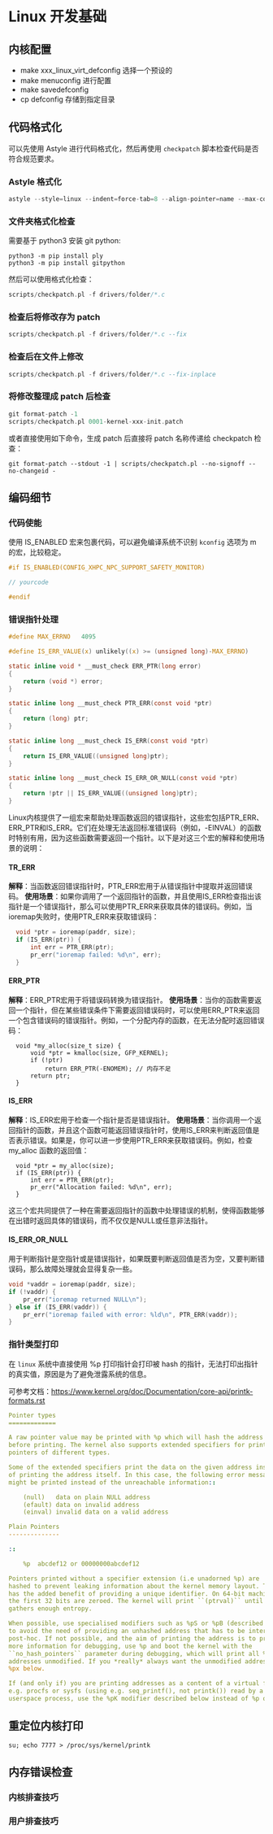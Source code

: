 # Linux 开发基础

## 内核配置

- make xxx_linux_virt_defconfig 选择一个预设的
- make menuconfig 进行配置
- make savedefconfig
- cp defconfig 存储到指定目录

## 代码格式化 

可以先使用 Astyle 进行代码格式化，然后再使用 `checkpatch` 脚本检查代码是否符合规范要求。

### Astyle 格式化

```C
astyle --style=linux --indent=force-tab=8 --align-pointer=name --max-code-length=90 --break-after-logical -p -H -U drivers/folder/*.c  drivers/folder/*.h
```

### 文件夹格式化检查

需要基于 python3 安装 git python:

```
python3 -m pip install ply
python3 -m pip install gitpython
```

然后可以使用格式化检查：

```C
scripts/checkpatch.pl -f drivers/folder/*.c
```

### 检查后将修改存为 patch

```C
scripts/checkpatch.pl -f drivers/folder/*.c --fix
```

### 检查后在文件上修改

```C
scripts/checkpatch.pl -f drivers/folder/*.c --fix-inplace
```

### 将修改整理成 patch 后检查

```C
git format-patch -1
scripts/checkpatch.pl 0001-kernel-xxx-init.patch
```

或者直接使用如下命令，生成 patch 后直接将 patch 名称传递给 checkpatch 检查：

```
git format-patch --stdout -1 | scripts/checkpatch.pl --no-signoff --no-changeid -
```

## 编码细节

### 代码使能

使用 IS_ENABLED 宏来包裹代码，可以避免编译系统不识别 `kconfig` 选项为 m 的宏，比较稳定。

```c
#if IS_ENABLED(CONFIG_XHPC_NPC_SUPPORT_SAFETY_MONITOR)

// yourcode

#endif
```

### 错误指针处理

```c
#define MAX_ERRNO	4095

#define IS_ERR_VALUE(x) unlikely((x) >= (unsigned long)-MAX_ERRNO)

static inline void * __must_check ERR_PTR(long error)
{
	return (void *) error;
}

static inline long __must_check PTR_ERR(const void *ptr)
{
	return (long) ptr;
}

static inline long __must_check IS_ERR(const void *ptr)
{
	return IS_ERR_VALUE((unsigned long)ptr);
}

static inline long __must_check IS_ERR_OR_NULL(const void *ptr)
{
	return !ptr || IS_ERR_VALUE((unsigned long)ptr);
}
```

Linux内核提供了一组宏来帮助处理函数返回的错误指针，这些宏包括PTR_ERR、ERR_PTR和IS_ERR。它们在处理无法返回标准错误码（例如，-EINVAL）的函数时特别有用，因为这些函数需要返回一个指针。以下是对这三个宏的解释和使用场景的说明：

#### TR_ERR

**解释**：当函数返回错误指针时，PTR_ERR宏用于从错误指针中提取并返回错误码。
**使用场景**：如果你调用了一个返回指针的函数，并且使用IS_ERR检查指出该指针是一个错误指针，那么可以使用PTR_ERR来获取具体的错误码。例如，当ioremap失败时，使用PTR_ERR来获取错误码：

```c
  void *ptr = ioremap(paddr, size);
  if (IS_ERR(ptr)) {
      int err = PTR_ERR(ptr);
      pr_err("ioremap failed: %d\n", err);
  }
```

#### ERR_PTR

**解释**：ERR_PTR宏用于将错误码转换为错误指针。
**使用场景**：当你的函数需要返回一个指针，但在某些错误条件下需要返回错误码时，可以使用ERR_PTR来返回一个包含错误码的错误指针。例如，一个分配内存的函数，在无法分配时返回错误码：

```
  void *my_alloc(size_t size) {
      void *ptr = kmalloc(size, GFP_KERNEL);
      if (!ptr)
          return ERR_PTR(-ENOMEM); // 内存不足
      return ptr;
  }
```

#### IS_ERR

**解释**：IS_ERR宏用于检查一个指针是否是错误指针。
**使用场景**：当你调用一个返回指针的函数，并且这个函数可能返回错误指针时，使用IS_ERR来判断返回值是否表示错误。如果是，你可以进一步使用PTR_ERR来获取错误码。例如，检查 my_alloc 函数的返回值：

```
  void *ptr = my_alloc(size);
  if (IS_ERR(ptr)) {
      int err = PTR_ERR(ptr);
      pr_err("Allocation failed: %d\n", err);
  }
```

这三个宏共同提供了一种在需要返回指针的函数中处理错误的机制，使得函数能够在出错时返回具体的错误码，而不仅仅是NULL或任意非法指针。

#### IS_ERR_OR_NULL

用于判断指针是空指针或是错误指针，如果既要判断返回值是否为空，又要判断错误码，那么故障处理就会显得复杂一些。

```c
void *vaddr = ioremap(paddr, size);
if (!vaddr) {
    pr_err("ioremap returned NULL\n");
} else if (IS_ERR(vaddr)) {
    pr_err("ioremap failed with error: %ld\n", PTR_ERR(vaddr));
}
```

### 指针类型打印

在 `linux` 系统中直接使用 %p 打印指针会打印被 hash 的指针，无法打印出指针的真实值，原因是为了避免泄露系统的信息。

可参考文档：https://www.kernel.org/doc/Documentation/core-api/printk-formats.rst

```yaml
Pointer types
=============

A raw pointer value may be printed with %p which will hash the address
before printing. The kernel also supports extended specifiers for printing
pointers of different types.

Some of the extended specifiers print the data on the given address instead
of printing the address itself. In this case, the following error messages
might be printed instead of the unreachable information::

	(null)	 data on plain NULL address
	(efault) data on invalid address
	(einval) invalid data on a valid address

Plain Pointers
--------------

::

	%p	abcdef12 or 00000000abcdef12

Pointers printed without a specifier extension (i.e unadorned %p) are
hashed to prevent leaking information about the kernel memory layout. This
has the added benefit of providing a unique identifier. On 64-bit machines
the first 32 bits are zeroed. The kernel will print ``(ptrval)`` until it
gathers enough entropy.

When possible, use specialised modifiers such as %pS or %pB (described below)
to avoid the need of providing an unhashed address that has to be interpreted
post-hoc. If not possible, and the aim of printing the address is to provide
more information for debugging, use %p and boot the kernel with the
``no_hash_pointers`` parameter during debugging, which will print all %p
addresses unmodified. If you *really* always want the unmodified address, see
%px below.

If (and only if) you are printing addresses as a content of a virtual file in
e.g. procfs or sysfs (using e.g. seq_printf(), not printk()) read by a
userspace process, use the %pK modifier described below instead of %p or %px.
```

## 重定位内核打印

```
su; echo 7777 > /proc/sys/kernel/printk
```

## 内存错误检查

### 内核排查技巧

### 用户排查技巧


